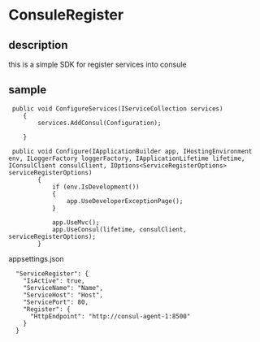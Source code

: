 # ConsuleRegister
## description
this  is a simple SDK for register services into consule
## sample
```
 public void ConfigureServices(IServiceCollection services)
    {
        services.AddConsul(Configuration);

    }
```
```
 public void Configure(IApplicationBuilder app, IHostingEnvironment env, ILoggerFactory loggerFactory, IApplicationLifetime lifetime, IConsulClient consulClient, IOptions<ServiceRegisterOptions> serviceRegisterOptions)
        {
            if (env.IsDevelopment())
            {
                app.UseDeveloperExceptionPage();
            }

            app.UseMvc();
            app.UseConsul(lifetime, consulClient, serviceRegisterOptions);
        }
```
appsettings.json
```
  "ServiceRegister": {
    "IsActive": true,
    "ServiceName": "Name",
    "ServiceHost": "Host",
    "ServicePort": 80,
    "Register": {
      "HttpEndpoint": "http://consul-agent-1:8500"
    }
  }
```

